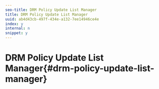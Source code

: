```yaml
---
seo-title: DRM Policy Update List Manager
title: DRM Policy Update List Manager
uuid: ab4d43cb-497f-434e-a132-7ee14946ce4e
index: y
internal: n
snippet: y
---
```


# DRM Policy Update List Manager{#drm-policy-update-list-manager}

